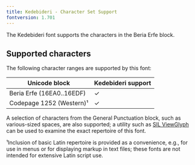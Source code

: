 ```yaml
---
title: Kedebideri - Character Set Support
fontversion: 1.701
---
```


The Kedebideri font supports the characters in the Beria Erfe block. 

## Supported characters

The following character ranges are supported by this font:

Unicode block | Kedebideri support
------------- | ---------------
Beria Erfe (16EA0..16EDF)| ✓
Codepage 1252 (Western)¹ | ✓

A selection of characters from the General Punctuation block, such as various-sized spaces, are also supported; a utility such as <a href="https://scripts.sil.org/ViewGlyph_home">SIL ViewGlyph</a> can be used to examine the exact repertoire of this font. 

¹Inclusion of basic Latin repertoire is provided as a convenience, e.g., for use in menus or for displaying markup in text files; these fonts are not intended for extensive Latin script use.